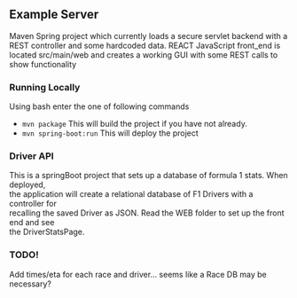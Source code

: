 ## Example Server
Maven Spring project which currently loads a secure servlet backend with a REST controller and some hardcoded data. REACT JavaScript front_end is located src/main/web and creates a working GUI with some REST calls to show functionality
### Running Locally
Using bash enter the one of following commands
- `mvn package` This will build the project if you have not already.  
- `mvn spring-boot:run` This will deploy the project

### Driver API
This is a springBoot project that sets up a database of formula 1 stats. When deployed,  
the application will create a relational database of F1 Drivers with a controller for  
recalling the saved Driver as JSON. Read the WEB folder to set up the front end and see  
the DriverStatsPage.

### TODO!

Add times/eta for each race and driver... seems like a Race DB may be necessary? 
